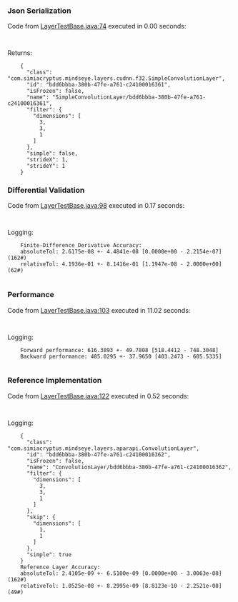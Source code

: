 ### Json Serialization
Code from [LayerTestBase.java:74](../../../../../../../../../MindsEye/src/test/java/com/simiacryptus/mindseye/layers/LayerTestBase.java#L74) executed in 0.00 seconds: 
```java
  
```

Returns: 

```
    {
      "class": "com.simiacryptus.mindseye.layers.cudnn.f32.SimpleConvolutionLayer",
      "id": "bdd6bbba-380b-47fe-a761-c24100016361",
      "isFrozen": false,
      "name": "SimpleConvolutionLayer/bdd6bbba-380b-47fe-a761-c24100016361",
      "filter": {
        "dimensions": [
          3,
          3,
          1
        ]
      },
      "simple": false,
      "strideX": 1,
      "strideY": 1
    }
```



### Differential Validation
Code from [LayerTestBase.java:98](../../../../../../../../../MindsEye/src/test/java/com/simiacryptus/mindseye/layers/LayerTestBase.java#L98) executed in 0.17 seconds: 
```java
  
```
Logging: 
```
    Finite-Difference Derivative Accuracy:
    absoluteTol: 2.6175e-08 +- 4.4841e-08 [0.0000e+00 - 2.2154e-07] (162#)
    relativeTol: 4.1936e-01 +- 8.1416e-01 [1.1947e-08 - 2.0000e+00] (62#)
    
```

### Performance
Code from [LayerTestBase.java:103](../../../../../../../../../MindsEye/src/test/java/com/simiacryptus/mindseye/layers/LayerTestBase.java#L103) executed in 11.02 seconds: 
```java
  
```
Logging: 
```
    Forward performance: 616.3893 +- 49.7808 [518.4412 - 748.3048]
    Backward performance: 485.0295 +- 37.9650 [403.2473 - 605.5335]
    
```

### Reference Implementation
Code from [LayerTestBase.java:122](../../../../../../../../../MindsEye/src/test/java/com/simiacryptus/mindseye/layers/LayerTestBase.java#L122) executed in 0.52 seconds: 
```java
  
```
Logging: 
```
    {
      "class": "com.simiacryptus.mindseye.layers.aparapi.ConvolutionLayer",
      "id": "bdd6bbba-380b-47fe-a761-c24100016362",
      "isFrozen": false,
      "name": "ConvolutionLayer/bdd6bbba-380b-47fe-a761-c24100016362",
      "filter": {
        "dimensions": [
          3,
          3,
          1
        ]
      },
      "skip": {
        "dimensions": [
          1,
          1
        ]
      },
      "simple": true
    }
    Reference Layer Accuracy:
    absoluteTol: 2.4105e-09 +- 6.5100e-09 [0.0000e+00 - 3.0063e-08] (162#)
    relativeTol: 1.0525e-08 +- 8.2995e-09 [8.8123e-10 - 2.2521e-08] (49#)
    
```

